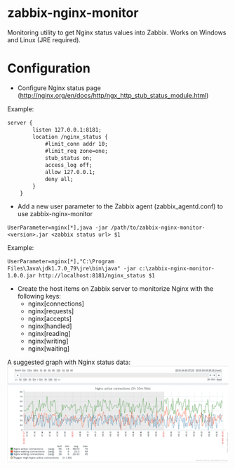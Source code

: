# zabbix-nginx-monitor
Monitoring utility to get Nginx status values into Zabbix. Works on Windows and Linux (JRE required).

# Configuration

* Configure Nginx status page (http://nginx.org/en/docs/http/ngx_http_stub_status_module.html)

Example:
```
server {		
		listen 127.0.0.1:8181;
		location /nginx_status {
			#limit_conn addr 10;
			#limit_req zone=one;
			stub_status on;
			access_log off;
			allow 127.0.0.1;
			deny all;
		}
	}
```

* Add a new user parameter to the Zabbix agent (zabbix_agentd.conf) to use zabbix-nginx-monitor
```
UserParameter=nginx[*],java -jar /path/to/zabbix-nginx-monitor-<version>.jar <zabbix status url> $1
```

Example:
```
UserParameter=nginx[*],"C:\Program Files\Java\jdk1.7.0_79\jre\bin\java" -jar c:\zabbix-nginx-monitor-1.0.0.jar http://localhost:8181/nginx_status $1
```

* Create the host items on Zabbix server to monitorize Nginx with the following keys:
  * nginx[connections]
  * nginx[requests]
  * nginx[accepts]
  * nginx[handled]
  * nginx[reading]
  * nginx[writing]
  * nginx[waiting]


A suggested graph with Nginx status data:
![Zabbix Nginx monitor graph](https://raw.githubusercontent.com/jpenren/zabbix-nginx-monitor/master/doc/graph.png)
